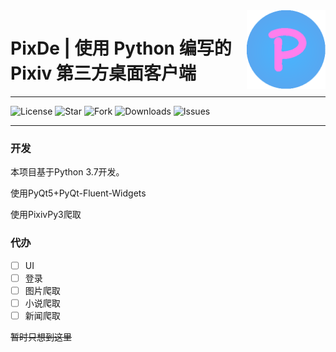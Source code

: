 <img src=./icon.png width=25% align="right"/>

# PixDe | 使用 Python 编写的 Pixiv 第三方桌面客户端

---

![](https://img.shields.io/github/license/fecwaqw/PixDe?style=for-the-badge "License")
![](https://img.shields.io/github/stars/fecwaqw/PixDe?style=for-the-badge "Star")
![](https://img.shields.io/github/forks/fecwaqw/PixDe?style=for-the-badge "Fork")
![](https://img.shields.io/github/downloads/fecwaqw/PixDe/total?style=for-the-badge "Downloads")
![](https://img.shields.io/github/issues/fecwaqw/PixDe?style=for-the-badge "Issues")

---
### 开发 
本项目基于Python 3.7开发。

使用PyQt5+PyQt-Fluent-Widgets

使用PixivPy3爬取

### 代办
- [ ] UI
- [ ] 登录
- [ ] 图片爬取
- [ ] 小说爬取
- [ ] 新闻爬取

~~暂时只想到这里~~